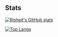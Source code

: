 ## Stats
[![Risheit's GitHub stats](https://github-readme-stats.vercel.app/api?username=risheit&theme=dark)](https://github.com/anuraghazra/github-readme-stats)

[![Top Langs](https://github-readme-stats.vercel.app/api/top-langs/?username=risheit&layout=compact,theme=dark,langs_count=10)](https://github.com/anuraghazra/github-readme-stats)
